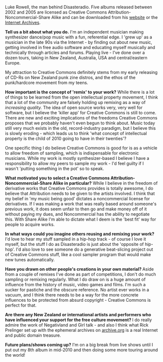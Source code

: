 <html><body><p>Luke Rowell, the man behind Disasteradio. Five albums released between 2002 and 2005 are licensed as Creative Commons Attribution-Noncommercial-Share Alike and can be downloaded from his <a href="http://www.disasteradio.org/" target="_blank">website</a> or the <a href="http://www.archive.org/search.php?query=disasteradio" target="_blank">Internet Archives</a>.



<strong>Tell us a bit about what you do.</strong> I'm an independent musician making synthesizer dance/pop music with a fun, referential edge. I 'grew up' as a musician in the late 90s via the Internet - by finding out about new music, getting involved in free audio software and educating myself musically and technically through articles and forums. Playing live - I've done over a dozen tours, taking in New Zealand, Australia, USA and central/eastern Europe.



My attraction to Creative Commons definitely stems from my early releasing of CD-Rs on New Zealand punk zine distros, and the ethos of the punk/hardcore movement from my teens.



<strong>How important is the concept of 'remix' to your work?</strong> While there is a lot of things to be learned from the open intellectual property movement, I think that a lot of the community are falsely holding up remixing as a way of <em>increasing quality. </em>The idea of open source works very, very well for software, but I believe the 'killer app' for Creative Commons is still to come. There are new and exciting implications of the freedoms Creative Commons proposes that we probably haven't even begun to think about. Music today still very much exists in the old, record-industry paradigm, but I believe this is slowly eroding - which leads us to think 'what concept of intellectual property is the child of 2010 going to have in their twenties'?



One specific thing I do believe Creative Commons is good for is as a vehicle to allow freedom of sampling, which is indispensable for electronic musicians. While my work is mostly synthesizer-based I believe I have a responsibility to allow my peers to sample my work - I'd feel guilty if I wasn't 'putting something in the pot' so to speak.



<strong>What motivated you to select a Creative Commons</strong><strong> Attribution-Noncommercial-</strong><strong>Share Alike in particular?</strong> While I believe in the freedom of derivative works that Creative Commons provides is totally awesome, I do believe that Attribution needs to be given to the artists involved. I think that my belief in 'my music being good' dictates a noncommercial license for derivatives. If I was making a work that was really based around someone's previous work, it does seem unfair to then go and make money off of it without paying my dues, and Noncommercial has the ability to negotiate this. With Share Alike I'm able to dictate what I deem is the 'best fit' way for people to acquire works.



<strong>In what ways could you imagine others reusing and remixing your work?</strong> I'd love to hear my stuff sampled in a hip-hop track - of course I love it myself, but the stuff I do as Disasteradio is just about the 'opposite of hip-hop'. I'd also love to see someone do a generative beat-slicing project out of Creative Commons stuff, like a cool sampler program that would make new tunes automatically.



<strong>Have you drawn on other people's creations in your own material? </strong>Aside from a couple of remixes I've done as part of competitions, I don't do much sampling or remixing regularly. What I do draw on is a huge amount of influence from the history of music, video games and films. I'm such a sucker for pastiche and the obscure reference. No artist ever works in a vacuum, and I think there needs to be a way for the more concrete influences to be protected from absurd copyright - Creative Commons is perfect for that.



<strong>Are there any New Zealand or international artists and performers who</strong><strong> have influenced your support for the free culture movement? </strong>I do really admire the work of Negativland and Girl talk - and also I think what Rick Prelinger set up with the ephemeral archives on <a href="http://archive.org/" target="_blank">archive.org</a> is a real Internet and public domain treasure.



<strong>Future plans/shows coming up?</strong> I'm on a big break from live shows until I put out my 8th album in mid-2010 and then doing some more touring around the world!



 </p></body></html>